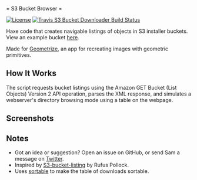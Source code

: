 = S3 Bucket Browser =

[![License](http://img.shields.io/:license-mit-blue.svg?style=flat-square)](https://github.com/Tw1ddle/geometrize-s3-bucket-downloader/blob/master/LICENSE)
[![Travis S3 Bucket Downloader Build Status](https://img.shields.io/travis/Tw1ddle/geometrize-s3-bucket-downloader.svg?style=flat-square)](https://travis-ci.org/Tw1ddle/geometrize-s3-bucket-downloader)

Haxe code that creates navigable listings of objects in S3 installer buckets. View an example bucket [here](https://s3.amazonaws.com/geometrize-lib-example-bucket/index.html).

Made for [Geometrize](http://www.geometrize.co.uk/), an app for recreating images with geometric primitives.

## How It Works
The script requests bucket listings using the Amazon GET Bucket (List Objects) Version 2 API operation, parses the XML response, and simulates a webserver's directory browsing mode using a table on the webpage.

## Screenshots

## Notes
 * Got an idea or suggestion? Open an issue on GitHub, or send Sam a message on [Twitter](https://twitter.com/Sam_Twidale).
 * Inspired by [S3-bucket-listing](https://github.com/rufuspollock/s3-bucket-listing) by Rufus Pollock.
 * Uses [sortable](https://github.com/HubSpot/sortable) to make the table of downloads sortable.